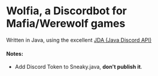 # Wolfia, a Discordbot for Mafia/Werewolf games

Written in Java, using the excellent [JDA (Java Discord API)](https://github.com/DV8FromTheWorld/JDA/blob/master/src/main/java/net/dv8tion/jda/JDABuilder.java)



#### Notes:
- Add Discord Token to Sneaky.java, **don't publish it**.